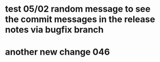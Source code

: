 # test 05/02 random message to see the commit messages in the release notes via bugfix branch


# another new change 046